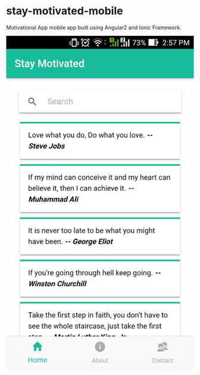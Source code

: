 # stay-motivated-mobile
Motivational App mobile app built using Angular2 and Ionic Framework.

![Stay Motivated](/screenshots/initial-screen.jpg?raw=true "Stay Motivated")
